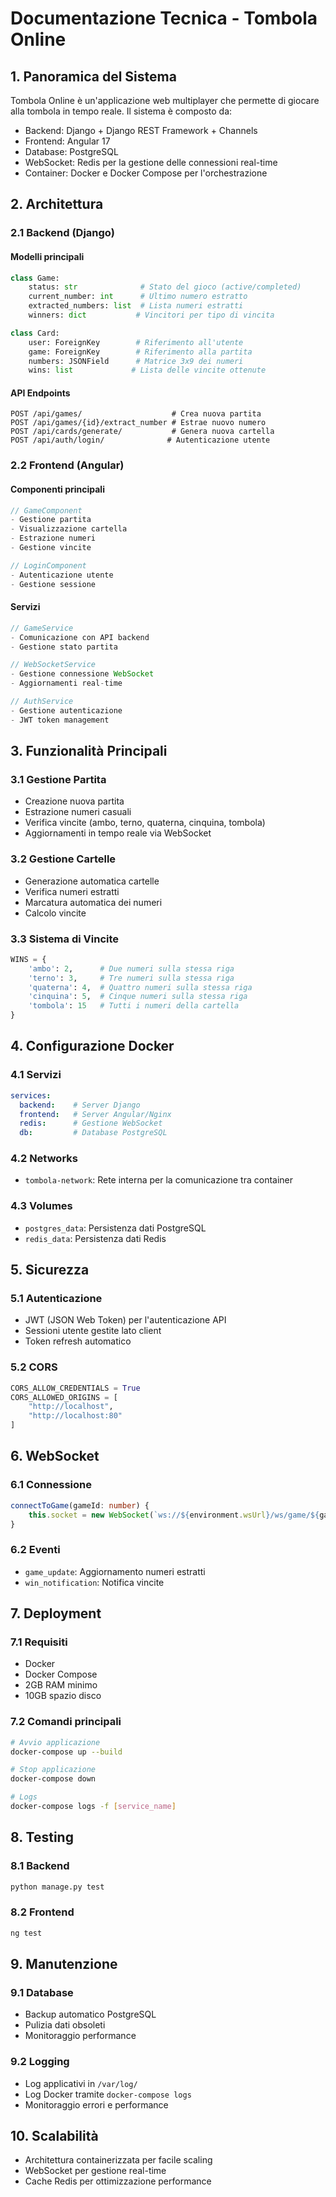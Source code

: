 # Documentazione Tecnica - Tombola Online

## 1. Panoramica del Sistema
Tombola Online è un'applicazione web multiplayer che permette di giocare alla tombola in tempo reale. Il sistema è composto da:
- Backend: Django + Django REST Framework + Channels
- Frontend: Angular 17
- Database: PostgreSQL
- WebSocket: Redis per la gestione delle connessioni real-time
- Container: Docker e Docker Compose per l'orchestrazione

## 2. Architettura

### 2.1 Backend (Django)

#### Modelli principali
```python
class Game:
    status: str              # Stato del gioco (active/completed)
    current_number: int      # Ultimo numero estratto
    extracted_numbers: list  # Lista numeri estratti
    winners: dict           # Vincitori per tipo di vincita

class Card:
    user: ForeignKey        # Riferimento all'utente
    game: ForeignKey        # Riferimento alla partita
    numbers: JSONField      # Matrice 3x9 dei numeri
    wins: list             # Lista delle vincite ottenute
```

#### API Endpoints
```
POST /api/games/                    # Crea nuova partita
POST /api/games/{id}/extract_number # Estrae nuovo numero
POST /api/cards/generate/           # Genera nuova cartella
POST /api/auth/login/              # Autenticazione utente
```

### 2.2 Frontend (Angular)

#### Componenti principali
```typescript
// GameComponent
- Gestione partita
- Visualizzazione cartella
- Estrazione numeri
- Gestione vincite

// LoginComponent
- Autenticazione utente
- Gestione sessione
```

#### Servizi
```typescript
// GameService
- Comunicazione con API backend
- Gestione stato partita

// WebSocketService
- Gestione connessione WebSocket
- Aggiornamenti real-time

// AuthService
- Gestione autenticazione
- JWT token management
```

## 3. Funzionalità Principali

### 3.1 Gestione Partita
- Creazione nuova partita
- Estrazione numeri casuali
- Verifica vincite (ambo, terno, quaterna, cinquina, tombola)
- Aggiornamenti in tempo reale via WebSocket

### 3.2 Gestione Cartelle
- Generazione automatica cartelle
- Verifica numeri estratti
- Marcatura automatica dei numeri
- Calcolo vincite

### 3.3 Sistema di Vincite
```python
WINS = {
    'ambo': 2,      # Due numeri sulla stessa riga
    'terno': 3,     # Tre numeri sulla stessa riga
    'quaterna': 4,  # Quattro numeri sulla stessa riga
    'cinquina': 5,  # Cinque numeri sulla stessa riga
    'tombola': 15   # Tutti i numeri della cartella
}
```

## 4. Configurazione Docker

### 4.1 Servizi
```yaml
services:
  backend:    # Server Django
  frontend:   # Server Angular/Nginx
  redis:      # Gestione WebSocket
  db:         # Database PostgreSQL
```

### 4.2 Networks
- `tombola-network`: Rete interna per la comunicazione tra container

### 4.3 Volumes
- `postgres_data`: Persistenza dati PostgreSQL
- `redis_data`: Persistenza dati Redis

## 5. Sicurezza

### 5.1 Autenticazione
- JWT (JSON Web Token) per l'autenticazione API
- Sessioni utente gestite lato client
- Token refresh automatico

### 5.2 CORS
```python
CORS_ALLOW_CREDENTIALS = True
CORS_ALLOWED_ORIGINS = [
    "http://localhost",
    "http://localhost:80"
]
```

## 6. WebSocket

### 6.1 Connessione
```typescript
connectToGame(gameId: number) {
    this.socket = new WebSocket(`ws://${environment.wsUrl}/ws/game/${gameId}/`);
}
```

### 6.2 Eventi
- `game_update`: Aggiornamento numeri estratti
- `win_notification`: Notifica vincite

## 7. Deployment

### 7.1 Requisiti
- Docker
- Docker Compose
- 2GB RAM minimo
- 10GB spazio disco

### 7.2 Comandi principali
```bash
# Avvio applicazione
docker-compose up --build

# Stop applicazione
docker-compose down

# Logs
docker-compose logs -f [service_name]
```

## 8. Testing

### 8.1 Backend
```bash
python manage.py test
```

### 8.2 Frontend
```bash
ng test
```

## 9. Manutenzione

### 9.1 Database
- Backup automatico PostgreSQL
- Pulizia dati obsoleti
- Monitoraggio performance

### 9.2 Logging
- Log applicativi in `/var/log/`
- Log Docker tramite `docker-compose logs`
- Monitoraggio errori e performance

## 10. Scalabilità
- Architettura containerizzata per facile scaling
- WebSocket per gestione real-time
- Cache Redis per ottimizzazione performance
